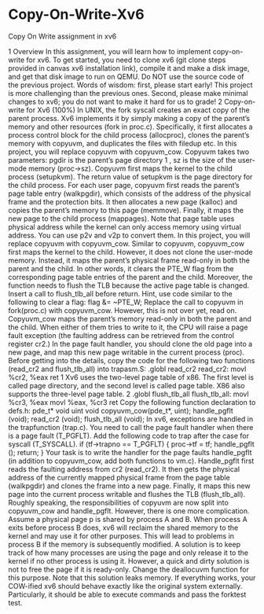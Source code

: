 # Copy-On-Write-Xv6
Copy On Write assignment in xv6


1 Overview
In this assignment, you will learn how to implement copy-on-write for xv6. To get started, you need to clone xv6
(git clone steps provided in canvas xv6 installation link), compile it and make a disk image, and get that disk image
to run on QEMU. Do NOT use the source code of the previous project.
Words of wisdom: first, please start early! This project is more challenging than the previous ones. Second, please
make minimal changes to xv6; you do not want to make it hard for us to grade!
2 Copy-on-write for Xv6 (100%)
In UNIX, the fork syscall creates an exact copy of the parent process. Xv6 implements it by simply making a copy of
the parent’s memory and other resources (fork in proc.c). Specifically, it first allocates a process control block for
the child process (allocproc), clones the parent’s memory with copyuvm, and duplicates the files with filedup etc.
In this project, you will replace copyuvm with copyuvm_cow. Copyuvm takes two parameters: pgdir is the
parent’s page directory 1 , sz is the size of the user-mode memory (proc->sz).
Copyuvm first maps the kernel to the child process (setupkvm). The return value of setupkvm is the page directory
for the child process. For each user page, copyuvm first reads the parent’s page table entry (walkpgdir), which
consists of the address of the physical frame and the protection bits. It then allocates a new page (kalloc) and copies
the parent’s memory to this page (memmove). Finally, it maps the new page to the child process (mappages). Note
that page table uses physical address while the kernel can only access memory using virtual address. You can use
p2v and v2p to convert them.
In this project, you will replace copyuvm with copyuvm_cow. Similar to copyuvm, copyuvm_cow first maps the
kernel to the child. However, it does not clone the user-mode memory. Instead, it maps the parent’s physical frame
read-only in both the parent and the child. In other words, it clears the PTE_W flag from the corresponding page table
entries of the parent and the child. Moreover, the function needs to flush the TLB because the active page table is
changed. Insert a call to flush_tlb_all before return. Hint, use code similar to the following to clear a flag:
flag &= ~PTE_W;
Replace the call to copyuvm in fork(proc.c) with copyuvm_cow. However, this is not over yet, read on.
Copyuvm_cow maps the parent’s memory read-only in both the parent and the child. When either of them tries
to write to it, the CPU will raise a page fault exception (the faulting address can be retrieved from the control register
cr2.) In the page fault handler, you should clone the old page into a new page, and map this new page writable in
the current process (proc). Before getting into the details, copy the code for the following two functions (read_cr2
and flush_tlb_all) into trapasm.S:
.globl read_cr2
read_cr2:
movl %cr2, %eax
ret
1 Xv6 uses the two-level page table of x86. The first level is called page directory, and the second level is called page table. X86
also supports the three-level page table.
2
.globl flush_tlb_all
flush_tlb_all:
movl %cr3, %eax
movl %eax, %cr3
ret
Copy the following function declaration to defs.h:
pde_t*
void
uint
void
copyuvm_cow(pde_t*, uint);
handle_pgflt (void);
read_cr2 (void);
flush_tlb_all (void);
In xv6, exceptions are handled in the trapfunction (trap.c). You need to call the page fault handler when there is a
page fault (T_PGFLT). Add the following code to trap after the case for syscall (T_SYSCALL).
if (tf->trapno == T_PGFLT) {
proc->tf = tf;
handle_pgflt ();
return;
}
Your task is to write the handler for the page faults handle_pgflt (in addition to copyuvm_cow, add both
functions to vm.c). Handle_pgflt first reads the faulting address from cr2 (read_cr2). It then gets the physical
address of the currently mapped physical frame from the page table (walkpgdir) and clones the frame into a new page.
Finally, it maps this new page into the current process writable and flushes the TLB (flush_tlb_all). Roughly
speaking, the responsibilities of copyuvm are now split into copyuvm_cow and handle_pgflt.
However, there is one more complication. Assume a physical page p is shared by process A and B. When process
A exits before process B does, xv6 will reclaim the shared memory to the kernel and may use it for other purposes.
This will lead to problems in process B if the memory is subsequently modified. A solution is to keep track of how
many processes are using the page and only release it to the kernel if no other process is using it. However, a quick
and dirty solution is not to free the page if it is ready-only. Change the deallocuvm function for this purpose. Note
that this solution leaks memory.
If everything works, your COW-ified xv6 should behave exactly like the original system externally.
Particularly, it should be able to execute commands and pass the forktest test.
